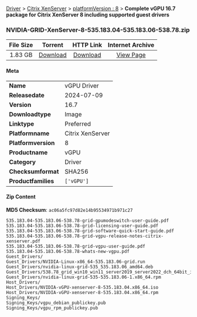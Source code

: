 
[Driver](/README.md)  >  [Citrix XenServer](/index/Driver/Citrix_XenServer.md)  >  [platformVersion : 8](/index/Driver/Citrix_XenServer/8.md)  >  **Complete vGPU 16.7 package for Citrix XenServer 8 including supported guest drivers**


### NVIDIA-GRID-XenServer-8-535.183.04-535.183.06-538.78.zip

| **File Size** | **Torrent**  | **HTTP Link** | **Internet Archive** |
|:-------------:|:------------:|:-------------:|:--------------------:|
| 1.83 GB |  [Download](https://archive.org/download/nvgpu_NVIDIA-GRID-XenServer-8-535.183.04-535.183.06-538.78.zip/nvgpu_NVIDIA-GRID-XenServer-8-535.183.04-535.183.06-538.78.zip_archive.torrent)       | [Download](https://archive.org/compress/nvgpu_NVIDIA-GRID-XenServer-8-535.183.04-535.183.06-538.78.zip) | [View Page](https://archive.org/details/nvgpu_NVIDIA-GRID-XenServer-8-535.183.04-535.183.06-538.78.zip)       |

#### Meta

<table>
<tr><td><strong>Name</strong></td><td>vGPU Driver</td></tr>
<tr><td><strong>Releasedate</strong></td><td>2024-07-09</td></tr>
<tr><td><strong>Version</strong></td><td>16.7</td></tr>
<tr><td><strong>Downloadtype</strong></td><td>Image</td></tr>
<tr><td><strong>Linktype</strong></td><td>Preferred</td></tr>
<tr><td><strong>Platformname</strong></td><td>Citrix XenServer</td></tr>
<tr><td><strong>Platformversion</strong></td><td>8</td></tr>
<tr><td><strong>Productname</strong></td><td>vGPU</td></tr>
<tr><td><strong>Category</strong></td><td>Driver</td></tr>
<tr><td><strong>Checksumformat</strong></td><td>SHA256</td></tr>
<tr><td><strong>Productfamilies</strong></td><td><code>['vGPU']</code></td></tr>
</table>

#### Zip Content

**MD5 Checksum**: `ac06a5fc97d82e14b95534971b971c27`

```text
535.183.04-535.183.06-538.78-grid-gpumodeswitch-user-guide.pdf
535.183.04-535.183.06-538.78-grid-licensing-user-guide.pdf
535.183.04-535.183.06-538.78-grid-software-quick-start-guide.pdf
535.183.04-535.183.06-538.78-grid-vgpu-release-notes-citrix-xenserver.pdf
535.183.04-535.183.06-538.78-grid-vgpu-user-guide.pdf
535.183.04-535.183.06-538.78-whats-new-vgpu.pdf
Guest_Drivers/
Guest_Drivers/NVIDIA-Linux-x86_64-535.183.06-grid.run
Guest_Drivers/nvidia-linux-grid-535_535.183.06_amd64.deb
Guest_Drivers/538.78_grid_win10_win11_server2019_server2022_dch_64bit_international.exe
Guest_Drivers/nvidia-linux-grid-535-535.183.06-1.x86_64.rpm
Host_Drivers/
Host_Drivers/NVIDIA-vGPU-xenserver-8-535.183.04.x86_64.iso
Host_Drivers/NVIDIA-vGPU-xenserver-8-535.183.04.x86_64.rpm
Signing_Keys/
Signing_Keys/vgpu_debian_publickey.pub
Signing_Keys/vgpu_rpm_publickey.pub
```